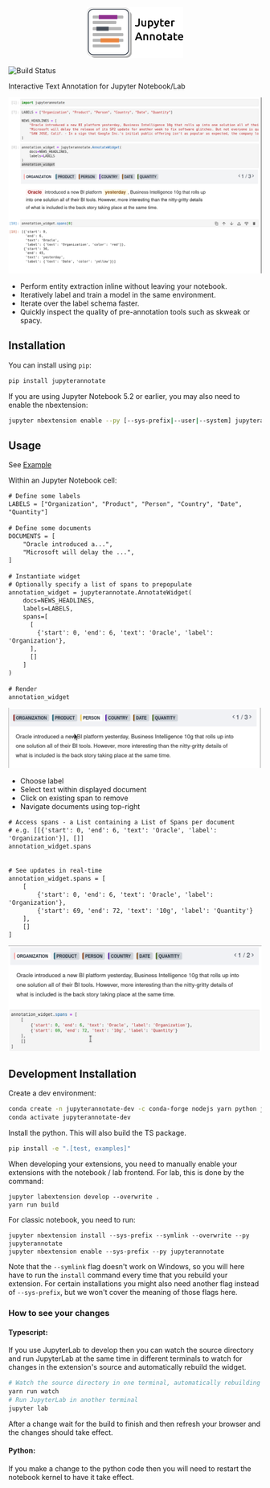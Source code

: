 <div align="center">
    <img src="examples/images/logo.png?raw=true" height="100"/>
</div>

![Build Status](https://github.com/dataqa/jupyter-annotate/actions/workflows/build.yml/badge.svg?branch=main)

Interactive Text Annotation for Jupyter Notebook/Lab

![Jupyter Annotate](examples/images/Annotate_1.png?raw=true "Jupyter Annotate")

* Perform entity extraction inline without leaving your notebook.
* Iteratively label and train a model in the same environment.
* Iterate over the label schema faster.
* Quickly inspect the quality of pre-annotation tools such as skweak or spacy.

## Installation

You can install using `pip`:

```bash
pip install jupyterannotate
```

If you are using Jupyter Notebook 5.2 or earlier, you may also need to enable
the nbextension:

```bash
jupyter nbextension enable --py [--sys-prefix|--user|--system] jupyterannotate
```

## Usage

See [Example](examples/introduction.ipynb)

Within an Jupyter Notebook cell:

```
# Define some labels
LABELS = ["Organization", "Product", "Person", "Country", "Date", "Quantity"]

# Define some documents
DOCUMENTS = [
    "Oracle introduced a...",
    "Microsoft will delay the ...",
]

# Instantiate widget
# Optionally specify a list of spans to prepopulate
annotation_widget = jupyterannotate.AnnotateWidget(
    docs=NEWS_HEADLINES,
    labels=LABELS,
    spans=[
      [
        {'start': 0, 'end': 6, 'text': 'Oracle', 'label': 'Organization'},
      ],
      []
    ]
)

# Render
annotation_widget
```

![Apply Label](examples/images/Annotate_1.gif?raw=true "Apply Label")

- Choose label
- Select text within displayed document
- Click on existing span to remove
- Navigate documents using top-right

```
# Access spans - a List containing a List of Spans per document
# e.g. [[{'start': 0, 'end': 6, 'text': 'Oracle', 'label': 'Organization'}], []]
annotation_widget.spans


# See updates in real-time
annotation_widget.spans = [
    [
        {'start': 0, 'end': 6, 'text': 'Oracle', 'label': 'Organization'},
        {'start': 69, 'end': 72, 'text': '10g', 'label': 'Quantity'}
    ],
    []
]
```

![Update Python](examples/images/Annotate_2.gif?raw=true "Update Python")

## Development Installation

Create a dev environment:

```bash
conda create -n jupyterannotate-dev -c conda-forge nodejs yarn python jupyterlab
conda activate jupyterannotate-dev
```

Install the python. This will also build the TS package.

```bash
pip install -e ".[test, examples]"
```

When developing your extensions, you need to manually enable your extensions with the
notebook / lab frontend. For lab, this is done by the command:

```
jupyter labextension develop --overwrite .
yarn run build
```

For classic notebook, you need to run:

```
jupyter nbextension install --sys-prefix --symlink --overwrite --py jupyterannotate
jupyter nbextension enable --sys-prefix --py jupyterannotate
```

Note that the `--symlink` flag doesn't work on Windows, so you will here have to run
the `install` command every time that you rebuild your extension. For certain installations
you might also need another flag instead of `--sys-prefix`, but we won't cover the meaning
of those flags here.

### How to see your changes

#### Typescript:

If you use JupyterLab to develop then you can watch the source directory and run JupyterLab at the same time in different
terminals to watch for changes in the extension's source and automatically rebuild the widget.

```bash
# Watch the source directory in one terminal, automatically rebuilding when needed
yarn run watch
# Run JupyterLab in another terminal
jupyter lab
```

After a change wait for the build to finish and then refresh your browser and the changes should take effect.

#### Python:

If you make a change to the python code then you will need to restart the notebook kernel to have it take effect.
